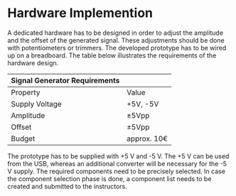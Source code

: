 # Hardware Implemention

A dedicated hardware has to be designed in order to adjust the amplitude and
the offset of the generated signal. These adjustments should be done with
potentiometers or trimmers. The developed prototype has to be wired up on a
breadboard. The table below illustrates the requirements of the hardware design.

| Signal Generator Requirements |             |
|-------------------------------|-------------|
| Property                      | Value       |
| Supply Voltage                | +5V, -5V    |
| Amplitude                     | ±5Vpp       |
| Offset                        | ±5Vpp       |
| Budget                        | approx. 10€ |

The prototype has to be supplied with +5 V and -5 V. The +5 V can be used from
the USB, whereas an additional converter will be necessary for the -5 V supply.
The required components need to be precisely selected. In case the component
selection phase is done, a component list needs to be created and submitted to
the instructors.
